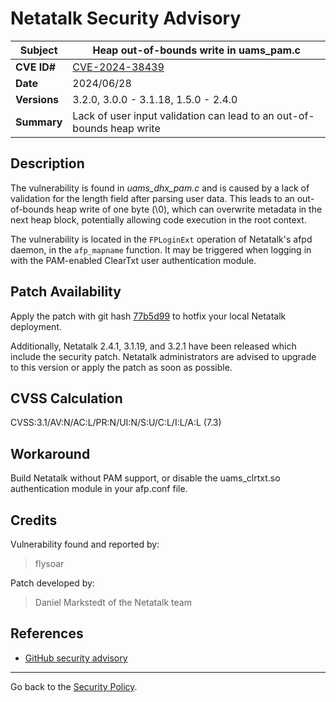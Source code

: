 # Netatalk Security Advisory

| **Subject**  | Heap out-of-bounds write in uams_pam.c |
| ------------ | -------------------------------------- |
| **CVE ID#**  | [CVE-2024-38439](https://www.cve.org/CVERecord?id=CVE-2024-38439) |
| **Date**     | 2024/06/28 |
| **Versions** | 3.2.0, 3.0.0 - 3.1.18, 1.5.0 - 2.4.0 |
| **Summary**  | Lack of user input validation can lead to an out-of-bounds heap write |

## Description

The vulnerability is found in *uams_dhx_pam.c*
and is caused by a lack of validation
for the length field after parsing user data.
This leads to an out-of-bounds heap write of one byte (\0),
which can overwrite metadata in the next heap block,
potentially allowing code execution in the root context.

The vulnerability is located in the `FPLoginExt` operation of Netatalk's
afpd daemon, in the `afp_mapname` function.
It may be triggered when logging in with the PAM-enabled ClearTxt user
authentication module.

## Patch Availability

Apply the patch with git hash
[77b5d99](https://github.com/Netatalk/netatalk/commit/77b5d99007cfef4d73d76fd6f0c26584891608e5.diff)
to hotfix your local Netatalk deployment.

Additionally, Netatalk 2.4.1, 3.1.19, and 3.2.1 have been released which
include the security patch. Netatalk administrators are advised to
upgrade to this version or apply the patch as soon as possible.

## CVSS Calculation

CVSS:3.1/AV:N/AC:L/PR:N/UI:N/S:U/C:L/I:L/A:L (7.3)

## Workaround

Build Netatalk without PAM support,
or disable the uams_clrtxt.so authentication module in your afp.conf file.

## Credits

Vulnerability found and reported by:

> flysoar

Patch developed by:

> Daniel Markstedt of the Netatalk team

## References

* [GitHub security advisory](https://github.com/Netatalk/netatalk/security/advisories/GHSA-8r68-857c-4rqc)

---

Go back to the [Security Policy](/security.html).
